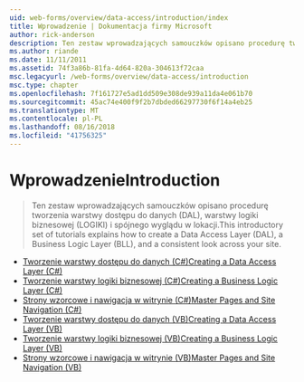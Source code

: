 ```yaml
---
uid: web-forms/overview/data-access/introduction/index
title: Wprowadzenie | Dokumentacja firmy Microsoft
author: rick-anderson
description: Ten zestaw wprowadzających samouczków opisano procedurę tworzenia warstwy dostępu do danych (DAL), warstwy logiki biznesowej (LOGIKI) i spójnego wyglądu w lokacji.
ms.author: riande
ms.date: 11/11/2011
ms.assetid: 74f3a86b-81fa-4d64-820a-304613f72caa
msc.legacyurl: /web-forms/overview/data-access/introduction
msc.type: chapter
ms.openlocfilehash: 7f161727e5ad1dd509e308de939a11da4e061b70
ms.sourcegitcommit: 45ac74e400f9f2b7dbded66297730f6f14a4eb25
ms.translationtype: MT
ms.contentlocale: pl-PL
ms.lasthandoff: 08/16/2018
ms.locfileid: "41756325"
---
```

<a name="introduction"></a><span data-ttu-id="1a5cc-103">Wprowadzenie</span><span class="sxs-lookup"><span data-stu-id="1a5cc-103">Introduction</span></span>
====================
> <span data-ttu-id="1a5cc-104">Ten zestaw wprowadzających samouczków opisano procedurę tworzenia warstwy dostępu do danych (DAL), warstwy logiki biznesowej (LOGIKI) i spójnego wyglądu w lokacji.</span><span class="sxs-lookup"><span data-stu-id="1a5cc-104">This introductory set of tutorials explains how to create a Data Access Layer (DAL), a Business Logic Layer (BLL), and a consistent look across your site.</span></span>


- [<span data-ttu-id="1a5cc-105">Tworzenie warstwy dostępu do danych (C#)</span><span class="sxs-lookup"><span data-stu-id="1a5cc-105">Creating a Data Access Layer (C#)</span></span>](creating-a-data-access-layer-cs.md)
- [<span data-ttu-id="1a5cc-106">Tworzenie warstwy logiki biznesowej (C#)</span><span class="sxs-lookup"><span data-stu-id="1a5cc-106">Creating a Business Logic Layer (C#)</span></span>](creating-a-business-logic-layer-cs.md)
- [<span data-ttu-id="1a5cc-107">Strony wzorcowe i nawigacja w witrynie (C#)</span><span class="sxs-lookup"><span data-stu-id="1a5cc-107">Master Pages and Site Navigation (C#)</span></span>](master-pages-and-site-navigation-cs.md)
- [<span data-ttu-id="1a5cc-108">Tworzenie warstwy dostępu do danych (VB)</span><span class="sxs-lookup"><span data-stu-id="1a5cc-108">Creating a Data Access Layer (VB)</span></span>](creating-a-data-access-layer-vb.md)
- [<span data-ttu-id="1a5cc-109">Tworzenie warstwy logiki biznesowej (VB)</span><span class="sxs-lookup"><span data-stu-id="1a5cc-109">Creating a Business Logic Layer (VB)</span></span>](creating-a-business-logic-layer-vb.md)
- [<span data-ttu-id="1a5cc-110">Strony wzorcowe i nawigacja w witrynie (VB)</span><span class="sxs-lookup"><span data-stu-id="1a5cc-110">Master Pages and Site Navigation (VB)</span></span>](master-pages-and-site-navigation-vb.md)
